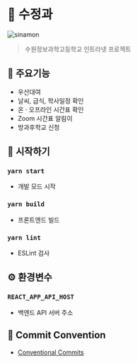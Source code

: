 # 🍹 수정과

![sinamon](./docs/main.png)

> 수원정보과학고등학교 인트라넷 프로젝트

## 🎲 주요기능

- 우산대여
- 날씨, 급식, 학사일정 확인
- 온 · 오프라인 시간표 확인
- Zoom 시간표 알림이
- 방과후학교 신청

## 🚀 시작하기

### `yarn start`

- 개발 모드 시작

### `yarn build`

- 프론트엔드 빌드

### `yarn lint`

- ESLint 검사

## ⚙ 환경변수

### `REACT_APP_API_HOST`

- 백엔드 API 서버 주소

## 📑 Commit Convention

- [Conventional Commits](https://www.conventionalcommits.org/en/v1.0.0/)
